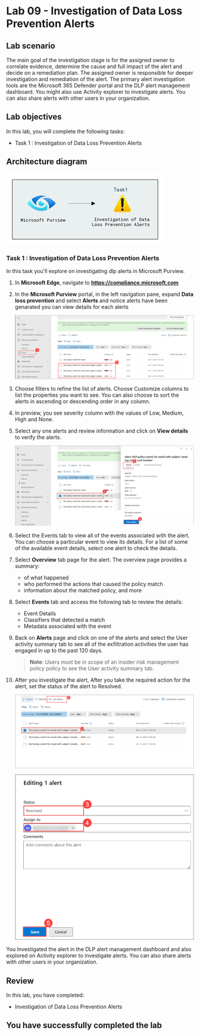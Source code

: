 # Lab 09 - Investigation of  Data Loss Prevention Alerts 

## Lab scenario

The main goal of the investigation stage is for the assigned owner to correlate evidence, determine the cause and full impact of the alert and decide on a remediation plan. The assigned owner is responsible for deeper investigation and remediation of the alert. The primary alert investigation tools are the Microsoft 365 Defender portal and the DLP alert management dashboard. You might also use Activity explorer to investigate alerts. You can also share alerts with other users in your organization.

## Lab objectives

In this lab, you will complete the following tasks:

+ Task 1 : Investigation of  Data Loss Prevention Alerts

## Architecture diagram
![](../media/archi-6.png)


### Task 1 : Investigation of  Data Loss Prevention Alerts

In this task you'll explore on investigating dlp alerts in Microsoft Purview.

1. In **Microsoft Edge**, navigate to **https://compliance.microsoft.com** 

1. In the **Microsoft Purview** portal, in the left navigation pane, expand **Data loss prevention** and select **Alerts** and notice alerts have been genarated you can view details for each alerts

   ![](../media/cc19.png)

1. Choose filters to refine the list of alerts. Choose Customize columns to list the properties you want to see. You can also choose to sort the alerts in ascending or descending order in any column.

1. In preview, you see severity column with the values of Low, Medium, High and None.

1. Select any one alerts and review information and click on **View details** to verify the alerts.

     ![](../media/cc20.png)

1. Select the Events tab to view all of the events associated with the alert. You can choose a particular event to view its details. For a list of some of the available event details, select one alert to check the details.

1. Select  **Overview** tab page for the alert. The overview page provides a summary:

   - of what happened
   - who performed the actions that caused the policy match
   - information about the matched policy, and more

1. Select **Events** tab and access the following tab to review the details:

   - Event Details
   - Classifiers that detected a match
   - Metadata associated with the event

1. Back on **Alerts** page and click on one of the alerts and select the User activity summary tab to see all of the exfiltration activities the user has engaged in up to the past 120 days.

   >**Note**: Users must be in scope of an insider risk management policy policy to see the User activity summary tab.

1. After you investigate the alert, After you take the required action for the alert, set the status of the alert to Resolved.

    ![](../media/lab12-image8.png)

    ![](../media/lab12-image(9).png)

You Investigated the alert in the DLP alert management dashboard and also explored on  Activity explorer to investigate alerts. You can also share alerts with other users in your organization.

## Review
In this lab, you have completed:
+ Investigation of  Data Loss Prevention Alerts

## You have successfully completed the lab
